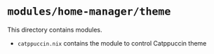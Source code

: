 # `modules/home-manager/theme`
This directory contains modules.
- `catppuccin.nix` contains the module to control Catppuccin theme
